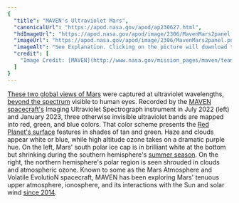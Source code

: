 ```yaml
---
{
  "title": "MAVEN's Ultraviolet Mars",
  "canonicalUrl": "https://apod.nasa.gov/apod/ap230627.html",
  "hdImageUrl": "https://apod.nasa.gov/apod/image/2306/MavenMars2panel.png",
  "imageUrl": "https://apod.nasa.gov/apod/image/2306/MavenMars2panel.png",
  "imageAlt": "See Explanation. Clicking on the picture will download the highest resolution version available.",
  "credit": [
    "Image Credit: [MAVEN](http://www.nasa.gov/mission_pages/maven/team/index.html), [Laboratory for Atmospheric and Space Physics, Univ. Colorado](http://lasp.colorado.edu/home/maven/), [NASA](http://www.nasa.gov/)"
  ]
}
---
```


[These two global views of Mars](https://www.nasa.gov/feature/goddard/2023/nasa-s-maven-spacecraft-stuns-with-ultraviolet-views-of-red-planet) were captured at ultraviolet wavelengths, [beyond the spectrum](https://science.nasa.gov/ems/01_intro) visible to human eyes. Recorded by the [MAVEN spacecraft's](https://www.nasa.gov/mission_pages/maven/main/index.html) Imaging Ultraviolet Spectrograph instrument in July 2022 (left) and January 2023, three otherwise invisible ultraviolet bands are mapped into red, green, and blue colors. That color scheme presents the [Red Planet's surface](https://solarsystem.nasa.gov/planets/mars/in-depth/) features in shades of tan and green. Haze and clouds appear white or blue, while high altitude ozone takes on a dramatic purple hue. On the left, Mars' south polar ice cap is in brilliant white at the bottom but shrinking during the southern hemisphere's [summer season](https://www.planetary.org/articles/mars-calendar). On the right, the northern hemisphere's polar region is seen shrouded in clouds and atmospheric ozone. Known to some as the Mars Atmosphere and Volatile EvolutioN spacecraft, MAVEN has been exploring Mars' tenuous upper atmosphere, ionosphere, and its interactions with the Sun and solar wind [since 2014](https://apod.nasa.gov/apod/ap140926.html).

